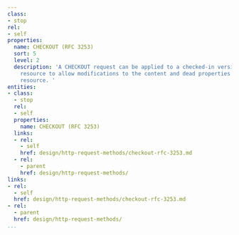 ```yaml
---
class:
- stop
rel:
- self
properties:
  name: CHECKOUT (RFC 3253)
  sort: 5
  level: 2
  description: 'A CHECKOUT request can be applied to a checked-in version-controlled
    resource to allow modifications to the content and dead properties of that version-controlled
    resource. '
entities:
- class:
  - stop
  rel:
  - self
  properties:
    name: CHECKOUT (RFC 3253)
  links:
  - rel:
    - self
    href: design/http-request-methods/checkout-rfc-3253.md
  - rel:
    - parent
    href: design/http-request-methods/
links:
- rel:
  - self
  href: design/http-request-methods/checkout-rfc-3253.md
- rel:
  - parent
  href: design/http-request-methods/
...
```

